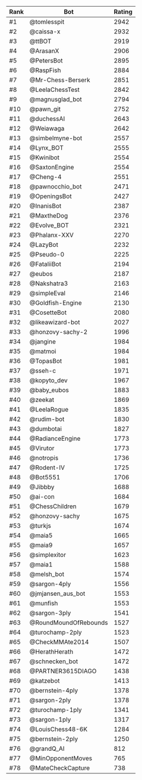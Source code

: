 Rank|Bot|Rating
---|---|---
#1|@tomlesspit|2942
#2|@caissa-x|2932
#3|@ttBOT|2919
#4|@ArasanX|2906
#5|@PetersBot|2895
#6|@RaspFish|2884
#7|@Mr-Chess-Berserk|2851
#8|@LeelaChessTest|2842
#9|@magnusglad_bot|2794
#10|@pawn_git|2752
#11|@duchessAI|2643
#12|@Weiawaga|2642
#13|@simbelmyne-bot|2557
#14|@Lynx_BOT|2555
#15|@Kwinibot|2554
#16|@SaxtonEngine|2554
#17|@Cheng-4|2551
#18|@pawnocchio_bot|2471
#19|@OpeningsBot|2427
#20|@InanisBot|2387
#21|@MaxtheDog|2376
#22|@Evolve_BOT|2321
#23|@Phalanx-XXV|2270
#24|@LazyBot|2232
#25|@Pseudo-0|2225
#26|@FataliiBot|2194
#27|@eubos|2187
#28|@Nakshatra3|2163
#29|@simpleEval|2146
#30|@Goldfish-Engine|2130
#31|@CosetteBot|2080
#32|@likeawizard-bot|2027
#33|@honzovy-sachy-2|1996
#34|@jangine|1984
#35|@matmoi|1984
#36|@TopasBot|1981
#37|@sseh-c|1971
#38|@kopyto_dev|1967
#39|@baby_eubos|1883
#40|@zeekat|1869
#41|@LeelaRogue|1835
#42|@rudim-bot|1830
#43|@dumbotai|1827
#44|@RadianceEngine|1773
#45|@Virutor|1773
#46|@notropis|1736
#47|@Rodent-IV|1725
#48|@Bot5551|1706
#49|@Jibbby|1688
#50|@ai-con|1684
#51|@ChessChildren|1679
#52|@honzovy-sachy|1675
#53|@turkjs|1674
#54|@maia5|1665
#55|@maia9|1657
#56|@simplexitor|1623
#57|@maia1|1588
#58|@melsh_bot|1574
#59|@sargon-4ply|1556
#60|@jmjansen_aus_bot|1553
#61|@munfish|1553
#62|@sargon-3ply|1541
#63|@RoundMoundOfRebounds|1527
#64|@turochamp-2ply|1523
#65|@CheckMMAte2014|1507
#66|@HerathHerath|1472
#67|@schnecken_bot|1472
#68|@PARTNER3615DIAGO|1438
#69|@katzebot|1413
#70|@bernstein-4ply|1378
#71|@sargon-2ply|1378
#72|@turochamp-1ply|1341
#73|@sargon-1ply|1317
#74|@LouisChess48-6K|1284
#75|@bernstein-2ply|1250
#76|@grandQ_AI|812
#77|@MinOpponentMoves|765
#78|@MateCheckCapture|738
